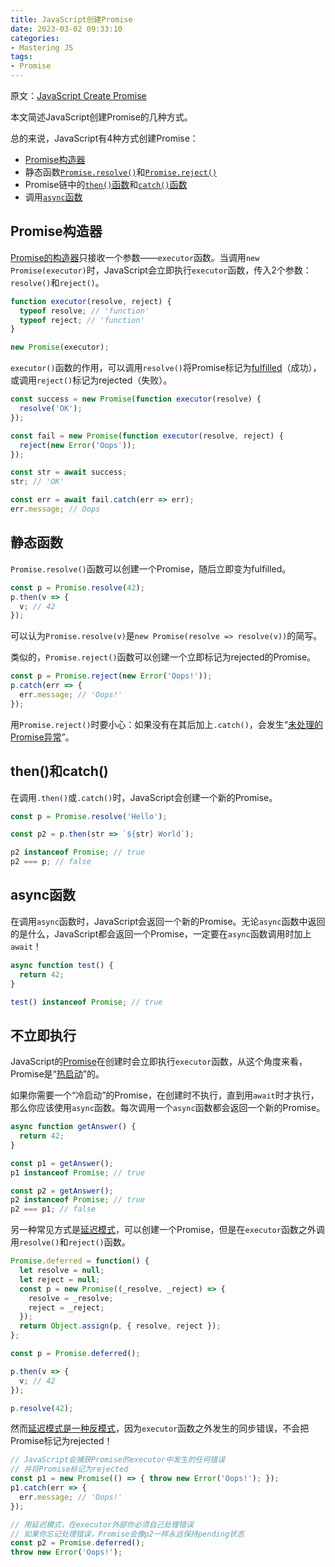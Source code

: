 ```yaml
---
title: JavaScript创建Promise
date: 2023-03-02 09:33:10
categories:
- Mastering JS
tags:
- Promise
---
```


原文：[JavaScript Create Promise](https://masteringjs.io/tutorials/fundamentals/promise-create)

本文简述JavaScript创建Promise的几种方式。

<!-- more -->

总的来说，JavaScript有4种方式创建Promise：

* [Promise构造器](https://masteringjs.io/tutorials/fundamentals/promise-new)
* 静态函数[`Promise.resolve()`](https://masteringjs.io/tutorials/fundamentals/promise-resolve)和[`Promise.reject()`](https://developer.mozilla.org/en-US/docs/Web/JavaScript/Reference/Global_Objects/Promise/reject)
* Promise链中的[`then()`函数](https://masteringjs.io/tutorials/fundamentals/then)和[`catch()`函数](https://masteringjs.io/tutorials/fundamentals/catch)
* 调用[`async`函数](https://thecodebarbarian.com/async-functions-in-javascript.html)

## Promise构造器

[Promise的构造器](https://developer.mozilla.org/en-US/docs/Web/JavaScript/Reference/Global_Objects/Promise)只接收一个参数——`executor`函数。当调用`new Promise(executor)`时，JavaScript会立即执行`executor`函数，传入2个参数：`resolve()`和`reject()`。

```javascript
function executor(resolve, reject) {
  typeof resolve; // 'function'
  typeof reject; // 'function'
}

new Promise(executor);
```

`executor()`函数的作用，可以调用`resolve()`将Promise标记为[fulfilled](https://masteringjs.io/tutorials/fundamentals/promise#promises-as-state-machines)（成功），或调用`reject()`标记为rejected（失败）。

```javascript
const success = new Promise(function executor(resolve) {
  resolve('OK');
});

const fail = new Promise(function executor(resolve, reject) {
  reject(new Error('Oops'));
});

const str = await success;
str; // 'OK'

const err = await fail.catch(err => err);
err.message; // Oops
```

## 静态函数

`Promise.resolve()`函数可以创建一个Promise，随后立即变为fulfilled。

```javascript
const p = Promise.resolve(42);
p.then(v => {
  v; // 42
});
```

可以认为`Promise.resolve(v)`是`new Promise(resolve => resolve(v))`的简写。

类似的，`Promise.reject()`函数可以创建一个立即标记为rejected的Promise。

```javascript
const p = Promise.reject(new Error('Oops!'));
p.catch(err => {
  err.message; // 'Oops!'
});
```

用`Promise.reject()`时要小心：如果没有在其后加上`.catch()`，会发生“[未处理的Promise异常](https://thecodebarbarian.com/unhandled-promise-rejections-in-node.js.html)”。

## then()和catch()

在调用`.then()`或`.catch()`时，JavaScript会创建一个新的Promise。

```javascript
const p = Promise.resolve('Hello');

const p2 = p.then(str => `${str} World`);

p2 instanceof Promise; // true
p2 === p; // false
```

## async函数

在调用`async`函数时，JavaScript会返回一个新的Promise。无论`async`函数中返回的是什么，JavaScript都会返回一个Promise，一定要在`async`函数调用时加上`await`！

```javascript
async function test() {
  return 42;
}

test() instanceof Promise; // true
```

## 不立即执行

JavaScript的[Promise](https://masteringjs.io/tutorials/fundamentals/promise)在创建时会立即执行`executor`函数，从这个角度来看，Promise是“[热启动](https://staltz.com/cold-and-hot-callbacks.html)”的。

如果你需要一个“冷启动”的Promise，在创建时不执行，直到用`await`时才执行，那么你应该使用`async`函数。每次调用一个`async`函数都会返回一个新的Promise。

```javascript
async function getAnswer() {
  return 42;
}

const p1 = getAnswer();
p1 instanceof Promise; // true

const p2 = getAnswer();
p2 instanceof Promise; // true
p2 === p1; // false
```

另一种常见方式是[延迟模式](https://developer.mozilla.org/en-US/docs/Mozilla/JavaScript_code_modules/Promise.jsm/Deferred)，可以创建一个Promise，但是在`executor`函数之外调用`resolve()`和`reject()`函数。

```javascript
Promise.deferred = function() {
  let resolve = null;
  let reject = null;
  const p = new Promise((_resolve, _reject) => {
    resolve = _resolve;
    reject = _reject;
  });
  return Object.assign(p, { resolve, reject });
};

const p = Promise.deferred();

p.then(v => {
  v; // 42
});

p.resolve(42);
```

然而[延迟模式是一种反模式](https://github.com/petkaantonov/bluebird/wiki/Promise-anti-patterns#the-deferred-anti-pattern)，因为`executor`函数之外发生的同步错误，不会把Promise标记为rejected！

```javascript
// JavaScript会捕获Promise的executor中发生的任何错误
// 并将Promise标记为rejected
const p1 = new Promise(() => { throw new Error('Oops!'); });
p1.catch(err => {
  err.message; // 'Oops!'
});

// 用延迟模式，在executor外部你必须自己处理错误
// 如果你忘记处理错误，Promise会像p2一样永远保持pending状态
const p2 = Promise.deferred();
throw new Error('Oops!');
```
